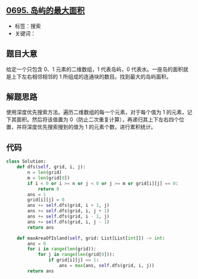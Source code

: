## [0695. 岛屿的最大面积](https://leetcode-cn.com/problems/max-area-of-island/)

- 标签：搜索
- 关键词：

## 题目大意

给定一个只包含 0、1 元素的二维数组，1 代表岛屿，0 代表水。一座岛的面积就是上下左右相邻相邻的 1 所组成的连通块的数目。找到最大的岛屿面积。

## 解题思路

使用深度优先搜索方法。遍历二维数组的每一个元素，对于每个值为 1 的元素，记下其面积。然后将该值置为 0（防止二次重复计算），再递归其上下左右四个位置，并将深度优先搜索搜到的值为 1 的元素个数，进行累积统计。

## 代码

```Python
class Solution:
    def dfs(self, grid, i, j):
        n = len(grid)
        m = len(grid[0])
        if i < 0 or i >= n or j < 0 or j >= m or grid[i][j] == 0:
            return 0
        ans = 1
        grid[i][j] = 0
        ans += self.dfs(grid, i + 1, j)
        ans += self.dfs(grid, i, j + 1)
        ans += self.dfs(grid, i - 1, j)
        ans += self.dfs(grid, i, j - 1)
        return ans

    def maxAreaOfIsland(self, grid: List[List[int]]) -> int:
        ans = 0
        for i in range(len(grid)):
            for j in range(len(grid[0])):
                if grid[i][j] == 1:
                    ans = max(ans, self.dfs(grid, i, j))
        return ans
```

